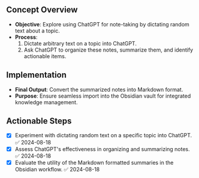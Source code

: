 

## Concept Overview

- **Objective**: Explore using ChatGPT for note-taking by dictating random text about a topic.
- **Process**:
  1. Dictate arbitrary text on a topic into ChatGPT.
  2. Ask ChatGPT to organize these notes, summarize them, and identify actionable items.

## Implementation

- **Final Output**: Convert the summarized notes into Markdown format.
- **Purpose**: Ensure seamless import into the Obsidian vault for integrated knowledge management.

## Actionable Steps

- [x] Experiment with dictating random text on a specific topic into ChatGPT. ✅ 2024-08-18
- [x] Assess ChatGPT's effectiveness in organizing and summarizing notes. ✅ 2024-08-18
- [x] Evaluate the utility of the Markdown formatted summaries in the Obsidian workflow. ✅ 2024-08-18
